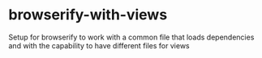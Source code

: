# browserify-with-views
Setup for browserify to work with a common file that loads dependencies and with the capability to have different files for views
